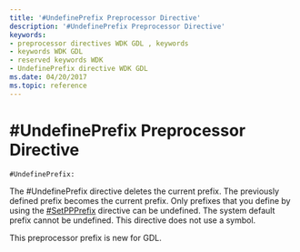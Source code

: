 ```yaml
---
title: '#UndefinePrefix Preprocessor Directive'
description: '#UndefinePrefix Preprocessor Directive'
keywords:
- preprocessor directives WDK GDL , keywords
- keywords WDK GDL
- reserved keywords WDK
- UndefinePrefix directive WDK GDL
ms.date: 04/20/2017
ms.topic: reference
---
```


# \#UndefinePrefix Preprocessor Directive


```GDL
#UndefinePrefix:
```

The \#UndefinePrefix directive deletes the current prefix. The previously defined prefix becomes the current prefix. Only prefixes that you define by using the [\#SetPPPrefix](-setppprefix-preprocessor-directive.md) directive can be undefined. The system default prefix cannot be undefined. This directive does not use a symbol.

This preprocessor prefix is new for GDL.
